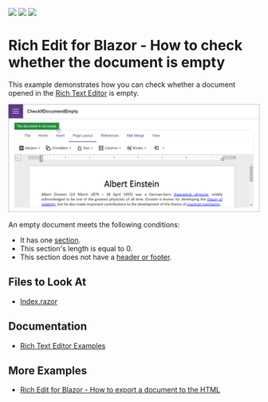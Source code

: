 <!-- default badges list -->
![](https://img.shields.io/endpoint?url=https://codecentral.devexpress.com/api/v1/VersionRange/523621286/22.1.4%2B)
[![](https://img.shields.io/badge/Open_in_DevExpress_Support_Center-FF7200?style=flat-square&logo=DevExpress&logoColor=white)](https://supportcenter.devexpress.com/ticket/details/T1108629)
[![](https://img.shields.io/badge/📖_How_to_use_DevExpress_Examples-e9f6fc?style=flat-square)](https://docs.devexpress.com/GeneralInformation/403183)
<!-- default badges end -->
# Rich Edit for Blazor - How to check whether the document is empty

This example demonstrates how you can check whether a document opened in the [Rich Text Editor](https://docs.devexpress.com/Blazor/401891/rich-text-editor) is empty.

![Blazor DxRichEdit check whether the document is empty](/images/document-is-empty.png)

An empty document meets the following conditions:

* It has one [section](https://docs.devexpress.com/Blazor/DevExpress.Blazor.RichEdit.Section).
* This section's length is equal to 0.
* This section does not have a [header or footer](https://docs.devexpress.com/Blazor/DevExpress.Blazor.RichEdit.Section#section-headers-and-footers).

## Files to Look At

- [Index.razor](./CS/CheckIfDocumentEmpty/Pages/Index.razor)

## Documentation

- [Rich Text Editor Examples](https://docs.devexpress.com/Blazor/403343/rich-edit/examples)

## More Examples

- [Rich Edit for Blazor - How to export a document to the HTML](https://github.com/DevExpress-Examples/blazor-dxrichedit-export-to-html)
